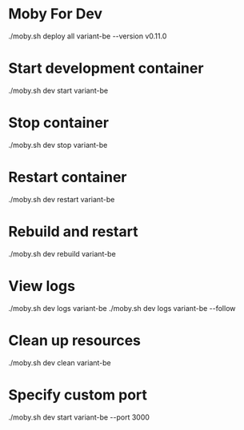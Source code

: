 # Moby For Dev

./moby.sh deploy all variant-be --version v0.11.0

# Start development container
./moby.sh dev start variant-be

# Stop container
./moby.sh dev stop variant-be

# Restart container
./moby.sh dev restart variant-be

# Rebuild and restart
./moby.sh dev rebuild variant-be

# View logs
./moby.sh dev logs variant-be
./moby.sh dev logs variant-be --follow

# Clean up resources
./moby.sh dev clean variant-be

# Specify custom port
./moby.sh dev start variant-be --port 3000
